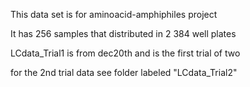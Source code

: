 This data set is for aminoacid-amphiphiles project

It has 256 samples that distributed in 2 384 well plates

LCdata_Trial1 is from dec20th and is the first trial of two

for the 2nd trial data see folder labeled "LCdata_Trial2"
